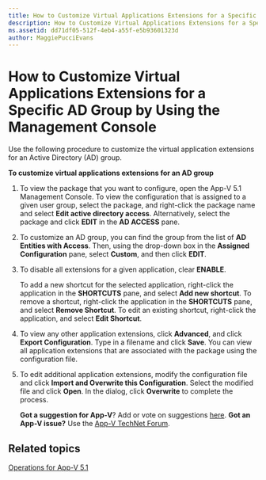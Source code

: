 ```yaml
---
title: How to Customize Virtual Applications Extensions for a Specific AD Group by Using the Management Console
description: How to Customize Virtual Applications Extensions for a Specific AD Group by Using the Management Console
ms.assetid: dd71df05-512f-4eb4-a55f-e5b93601323d
author: MaggiePucciEvans
---
```


# How to Customize Virtual Applications Extensions for a Specific AD Group by Using the Management Console


Use the following procedure to customize the virtual application extensions for an Active Directory (AD) group.

**To customize virtual applications extensions for an AD group**

1.  To view the package that you want to configure, open the App-V 5.1 Management Console. To view the configuration that is assigned to a given user group, select the package, and right-click the package name and select **Edit active directory access**. Alternatively, select the package and click **EDIT** in the **AD ACCESS** pane.

2.  To customize an AD group, you can find the group from the list of **AD Entities with Access**. Then, using the drop-down box in the **Assigned Configuration** pane, select **Custom**, and then click **EDIT**.

3.  To disable all extensions for a given application, clear **ENABLE**.

    To add a new shortcut for the selected application, right-click the application in the **SHORTCUTS** pane, and select **Add new shortcut**. To remove a shortcut, right-click the application in the **SHORTCUTS** pane, and select **Remove Shortcut**. To edit an existing shortcut, right-click the application, and select **Edit Shortcut**.

4.  To view any other application extensions, click **Advanced**, and click **Export Configuration**. Type in a filename and click **Save**. You can view all application extensions that are associated with the package using the configuration file.

5.  To edit additional application extensions, modify the configuration file and click **Import and Overwrite this Configuration**. Select the modified file and click **Open**. In the dialog, click **Overwrite** to complete the process.

    **Got a suggestion for App-V**? Add or vote on suggestions [here](http://appv.uservoice.com/forums/280448-microsoft-application-virtualization). **Got an App-V issue?** Use the [App-V TechNet Forum](https://social.technet.microsoft.com/Forums/home?forum=mdopappv).

## Related topics


[Operations for App-V 5.1](operations-for-app-v-51.md)

 

 





